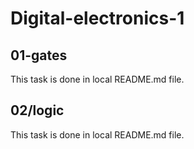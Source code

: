 # Digital-electronics-1

## 01-gates
This task is done in local README.md file.

## 02/logic
This task is done in local README.md file.

